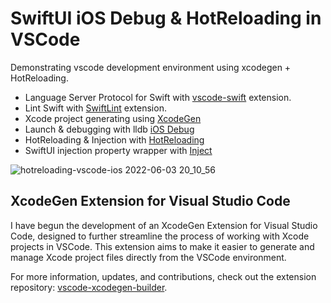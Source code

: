 # SwiftUI iOS Debug & HotReloading in VSCode

Demonstrating vscode development environment using xcodegen + HotReloading.

- Language Server Protocol for Swift with [vscode-swift](https://github.com/swift-server/vscode-swift) extension.
- Lint Swift with [SwiftLint](https://github.com/shinnn/vscode-swiftlint) extension.
- Xcode project generating using [XcodeGen](https://github.com/yonaskolb/XcodeGen)
- Launch & debugging with lldb [iOS Debug](https://github.com/nisargjhaveri/vscode-ios-debug)
- HotReloading & Injection with [HotReloading](https://github.com/johnno1962/HotReloading)
- SwiftUI injection property wrapper with [Inject](https://github.com/krzysztofzablocki/Inject.git)

![hotreloading-vscode-ios 2022-06-03 20_10_56](https://user-images.githubusercontent.com/274318/171922061-cabbb0aa-b2ba-4ade-a606-41a06c3c2ca3.gif)

## XcodeGen Extension for Visual Studio Code

I have begun the development of an XcodeGen Extension for Visual Studio Code, designed to further streamline the process of working with Xcode projects in VSCode. This extension aims to make it easier to generate and manage Xcode project files directly from the VSCode environment.

For more information, updates, and contributions, check out the extension repository: [vscode-xcodegen-builder](https://github.com/markst/vscode-xcodegen-builder).

